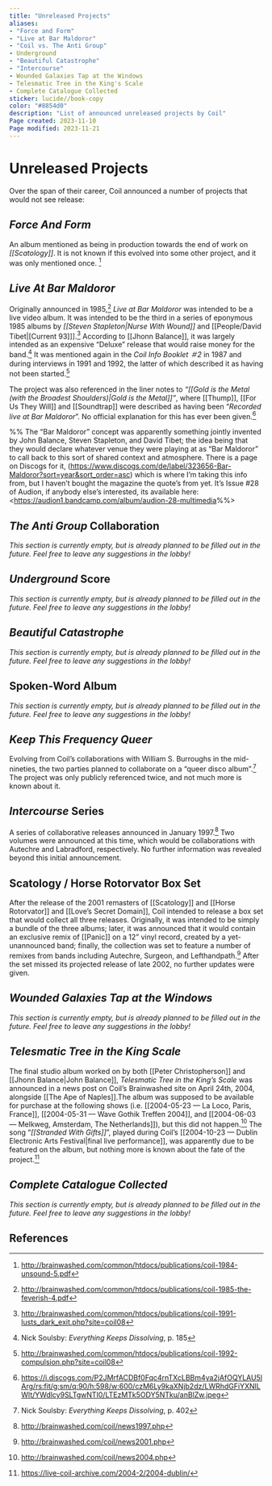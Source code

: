 ```yaml
---
title: "Unreleased Projects"
aliases: 
- "Force and Form"
- "Live at Bar Maldoror"
- "Coil vs. The Anti Group"
- Underground
- "Beautiful Catastrophe"
- "Intercourse"
- Wounded Galaxies Tap at the Windows
- Telesmatic Tree in the King's Scale
- Complete Catalogue Collected
sticker: lucide//book-copy
color: "#8854d0"
description: "List of announced unreleased projects by Coil"
Page created: 2023-11-10
Page modified: 2023-11-21
---
```


# Unreleased Projects

Over the span of their career, Coil announced a number of projects that would not see release:

## *Force And Form*

An album mentioned as being in production towards the end of work on *[[Scatology]]*. It is not known if this evolved into some other project, and it was only mentioned once. [^1]

## *Live At Bar Maldoror*

Originally announced in 1985,[^2] *Live at Bar Maldoror* was intended to be a live video album. It was intended to be the third in a series of eponymous 1985 albums by *[[Steven Stapleton|Nurse With Wound]]* and [[People/David Tibet|[Current 93]]].[^3] According to [[Jhonn Balance]], it was largely intended as an expensive “Deluxe” release that would raise money for the band.[^A] It was mentioned again in the *Coil Info Booklet ＃2* in 1987 and during interviews in 1991 and 1992, the latter of which described it as having not been started.[^4]

The project was also referenced in the liner notes to *“[[Gold is the Metal (with the Broadest Shoulders)|Gold is the Metal]]”*, where [[Thump]], [[For Us They Will]] and [[Soundtrap]] were described as having been “*Recorded live at Bar Maldoror*”. No official explanation for this has ever been given.[^5]

%% The “Bar Maldoror” concept was apparently something jointly invented by John Balance, Steven Stapleton, and David Tibet; the idea being that they would declare whatever venue they were playing at as “Bar Maldoror” to call back to this sort of shared context and atmosphere. There is a page on Discogs for it, (<https://www.discogs.com/de/label/323656-Bar-Maldoror?sort=year&sort_order=asc>) which is where I’m taking this info from, but I haven’t bought the magazine the quote’s from yet. It’s Issue #28 of Audion, if anybody else’s interested, its available here: <<https://audion1.bandcamp.com/album/audion-28-multimedia>%%>

## *The Anti Group* Collaboration

*This section is currently empty, but is already planned to be filled out in the future. Feel free to leave any suggestions in the lobby!*

## *Underground* Score

*This section is currently empty, but is already planned to be filled out in the future. Feel free to leave any suggestions in the lobby!*

## *Beautiful Catastrophe*

*This section is currently empty, but is already planned to be filled out in the future. Feel free to leave any suggestions in the lobby!*

## Spoken-Word Album

*This section is currently empty, but is already planned to be filled out in the future. Feel free to leave any suggestions in the lobby!*

## *Keep This Frequency Queer*
Evolving from Coil’s collaborations with William S. Burroughs in the mid-nineties, the two parties planned to collaborate on a “queer disco album”.[^B] The project was only publicly referenced twice, and not much more is known about it.

## *Intercourse* Series

A series of collaborative releases announced in January 1997.[^Interc] Two volumes were announced at this time, which would be collaborations with Autechre and Labradford, respectively. No further information was revealed beyond this initial announcement.

## Scatology \/ Horse Rotorvator Box Set

After the release of the 2001 remasters of [[Scatology]] and [[Horse Rotorvator]] and [[Love’s Secret Domain]], Coil intended to release a box set that would collect all three releases. Originally, it was intended to be simply a bundle of the three albums; later, it was announced that it would contain an exclusive remix of [[Panic]] on a 12” vinyl record, created by a yet-unannounced band; finally, the collection was set to feature a number of remixes from bands including Autechre, Surgeon, and Lefthandpath.[^LsDremaster] After the set missed its projected release of late 2002, no further updates were given.

## *Wounded Galaxies Tap at the Windows*

*This section is currently empty, but is already planned to be filled out in the future. Feel free to leave any suggestions in the lobby!*

## *Telesmatic Tree in the King Scale*

The final studio album worked on by both [[Peter Christopherson]] and [[Jhonn Balance|John Balance]], *Telesmatic Tree in the King’s Scale* was announced in a news post on Coil’s Brainwashed site on April 24th, 2004, alongside [[The Ape of Naples]].The album was supposed to be available for purchase at the following shows (i.e. [[2004-05-23 — La Loco, Paris, France]], [[2004-05-31 — Wave Gothik Treffen 2004]], and [[2004-06-03 — Melkweg, Amsterdam, The Netherlands]]), but this did not happen.[^TtAnnouncement] The song “*[[Stranded With Gifts]]*”, played during Coil’s [[2004-10-23 — Dublin Electronic Arts Festival|final live performance]], was apparently due to be featured on the album, but nothing more is known about the fate of the project.[^TtSwG]

## *Complete Catalogue Collected*

*This section is currently empty, but is already planned to be filled out in the future. Feel free to leave any suggestions in the lobby!*

## References

[^1]: <http://brainwashed.com/common/htdocs/publications/coil-1984-unsound-5.pdf>
[^2]: <http://brainwashed.com/common/htdocs/publications/coil-1985-the-feverish-4.pdf>
[^3]: <http://brainwashed.com/common/htdocs/publications/coil-1991-lusts_dark_exit.php?site=coil08>
[^4]: <http://brainwashed.com/common/htdocs/publications/coil-1992-compulsion.php?site=coil08>
[^5]: <https://i.discogs.com/P2JMrfACDBf0Fqc4rnTXcLBBm4ya2jAfOQYLAU5lArg/rs:fit/g:sm/q:90/h:598/w:600/czM6Ly9kaXNjb2dz/LWRhdGFiYXNlLWlt/YWdlcy9SLTgwNTI0/LTEzMTk5ODY5NTku/anBlZw.jpeg>
[^TtSwG]: <https://live-coil-archive.com/2004-2/2004-dublin/>
[^TtAnnouncement]: http://brainwashed.com/coil/news2004.php
[^SbRoyalties]: http://brainwashed.com/common/htdocs/publications/coil-1991-lusts_dark_exit.php?site=coil08
[^Sb98]: http://brainwashed.com/coil/news1998.php
[^LsDremaster]: http://brainwashed.com/coil/news2001.php
[^Interc]: http://brainwashed.com/coil/news1997.php
[^A]: Nick Soulsby: *Everything Keeps Dissolving*, p. 185
[^B]: Nick Soulsby: *Everything Keeps Dissolving*, p. 402